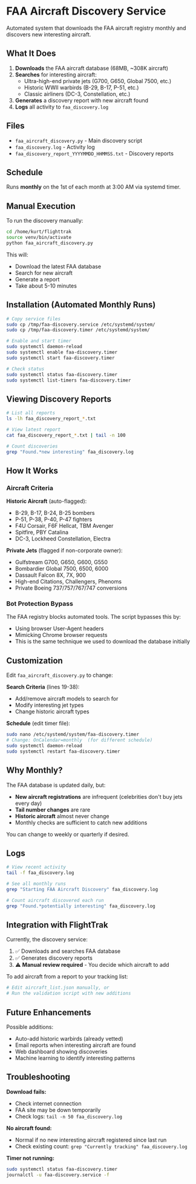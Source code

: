 # FAA Aircraft Discovery Service

Automated system that downloads the FAA aircraft registry monthly and discovers new interesting aircraft.

## What It Does

1. **Downloads** the FAA aircraft database (68MB, ~308K aircraft)
2. **Searches** for interesting aircraft:
   - Ultra-high-end private jets (G700, G650, Global 7500, etc.)
   - Historic WWII warbirds (B-29, B-17, P-51, etc.)
   - Classic airliners (DC-3, Constellation, etc.)
3. **Generates** a discovery report with new aircraft found
4. **Logs** all activity to `faa_discovery.log`

## Files

- `faa_aircraft_discovery.py` - Main discovery script
- `faa_discovery.log` - Activity log
- `faa_discovery_report_YYYYMMDD_HHMMSS.txt` - Discovery reports

## Schedule

Runs **monthly** on the 1st of each month at 3:00 AM via systemd timer.

## Manual Execution

To run the discovery manually:

```bash
cd /home/kurt/flighttrak
source venv/bin/activate
python faa_aircraft_discovery.py
```

This will:
- Download the latest FAA database
- Search for new aircraft
- Generate a report
- Take about 5-10 minutes

## Installation (Automated Monthly Runs)

```bash
# Copy service files
sudo cp /tmp/faa-discovery.service /etc/systemd/system/
sudo cp /tmp/faa-discovery.timer /etc/systemd/system/

# Enable and start timer
sudo systemctl daemon-reload
sudo systemctl enable faa-discovery.timer
sudo systemctl start faa-discovery.timer

# Check status
sudo systemctl status faa-discovery.timer
sudo systemctl list-timers faa-discovery.timer
```

## Viewing Discovery Reports

```bash
# List all reports
ls -lh faa_discovery_report_*.txt

# View latest report
cat faa_discovery_report_*.txt | tail -n 100

# Count discoveries
grep "Found.*new interesting" faa_discovery.log
```

## How It Works

### Aircraft Criteria

**Historic Aircraft** (auto-flagged):
- B-29, B-17, B-24, B-25 bombers
- P-51, P-38, P-40, P-47 fighters
- F4U Corsair, F6F Hellcat, TBM Avenger
- Spitfire, PBY Catalina
- DC-3, Lockheed Constellation, Electra

**Private Jets** (flagged if non-corporate owner):
- Gulfstream G700, G650, G600, G550
- Bombardier Global 7500, 6500, 6000
- Dassault Falcon 8X, 7X, 900
- High-end Citations, Challengers, Phenoms
- Private Boeing 737/757/767/747 conversions

### Bot Protection Bypass

The FAA registry blocks automated tools. The script bypasses this by:
- Using browser User-Agent headers
- Mimicking Chrome browser requests
- This is the same technique we used to download the database initially

## Customization

Edit `faa_aircraft_discovery.py` to change:

**Search Criteria** (lines 19-38):
- Add/remove aircraft models to search for
- Modify interesting jet types
- Change historic aircraft types

**Schedule** (edit timer file):
```bash
sudo nano /etc/systemd/system/faa-discovery.timer
# Change: OnCalendar=monthly  (for different schedule)
sudo systemctl daemon-reload
sudo systemctl restart faa-discovery.timer
```

## Why Monthly?

The FAA database is updated daily, but:
- **New aircraft registrations** are infrequent (celebrities don't buy jets every day)
- **Tail number changes** are rare
- **Historic aircraft** almost never change
- Monthly checks are sufficient to catch new additions

You can change to weekly or quarterly if desired.

## Logs

```bash
# View recent activity
tail -f faa_discovery.log

# See all monthly runs
grep "Starting FAA Aircraft Discovery" faa_discovery.log

# Count aircraft discovered each run
grep "Found.*potentially interesting" faa_discovery.log
```

## Integration with FlightTrak

Currently, the discovery service:
1. ✅ Downloads and searches FAA database
2. ✅ Generates discovery reports
3. ⚠️ **Manual review required** - You decide which aircraft to add

To add aircraft from a report to your tracking list:
```bash
# Edit aircraft_list.json manually, or
# Run the validation script with new additions
```

## Future Enhancements

Possible additions:
- Auto-add historic warbirds (already vetted)
- Email reports when interesting aircraft are found
- Web dashboard showing discoveries
- Machine learning to identify interesting patterns

## Troubleshooting

**Download fails:**
- Check internet connection
- FAA site may be down temporarily
- Check logs: `tail -n 50 faa_discovery.log`

**No aircraft found:**
- Normal if no new interesting aircraft registered since last run
- Check existing count: `grep "Currently tracking" faa_discovery.log`

**Timer not running:**
```bash
sudo systemctl status faa-discovery.timer
journalctl -u faa-discovery.service -f
```
